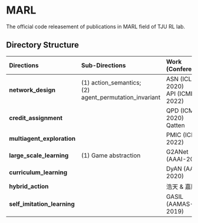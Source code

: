 # MARL
The official code releasement of publications in MARL field of TJU RL lab.



## Directory Structure

| Directions                  | Sub-Directions                                              | Work (Conference)                    |
| :-------------------------- | :---------------------------------------------------------- | :----------------------------------- |
| **network_design**          | (1) action_semantics; <br />(2) agent_permutation_invariant | ASN (ICLR-2020)<br />API (ICML-2022) |
| **credit_assignment**       |                                                             | QPD (ICML-2020)<br />Qatten          |
| **multiagent_exploration**  |                                                             | PMIC (ICML-2022)                     |
| **large_scale_learning**    | (1) Game abstraction                                        | G2ANet (AAAI-2020)                   |
| **curriculum_learning**     |                                                             | DyAN (AAAI-2020)                     |
| **hybrid_action**           |                                                             | 浩天 & 嘉顺                          |
| **self_imitation_learning** |                                                             | GASIL (AAMAS-2019)                   |

